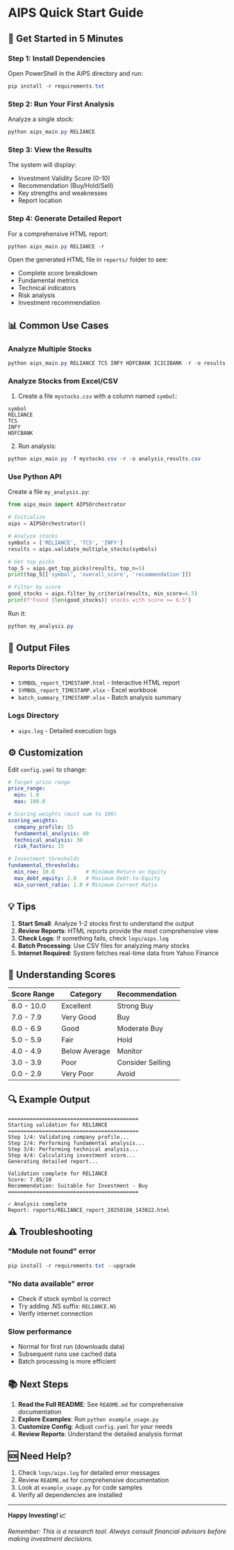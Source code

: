 # AIPS Quick Start Guide

## 🚀 Get Started in 5 Minutes

### Step 1: Install Dependencies

Open PowerShell in the AIPS directory and run:

```powershell
pip install -r requirements.txt
```

### Step 2: Run Your First Analysis

Analyze a single stock:

```powershell
python aips_main.py RELIANCE
```

### Step 3: View the Results

The system will display:
- Investment Validity Score (0-10)
- Recommendation (Buy/Hold/Sell)
- Key strengths and weaknesses
- Report location

### Step 4: Generate Detailed Report

For a comprehensive HTML report:

```powershell
python aips_main.py RELIANCE -r
```

Open the generated HTML file in `reports/` folder to see:
- Complete score breakdown
- Fundamental metrics
- Technical indicators
- Risk analysis
- Investment recommendation

## 📊 Common Use Cases

### Analyze Multiple Stocks

```powershell
python aips_main.py RELIANCE TCS INFY HDFCBANK ICICIBANK -r -o results.csv
```

### Analyze Stocks from Excel/CSV

1. Create a file `mystocks.csv` with a column named `symbol`:
```csv
symbol
RELIANCE
TCS
INFY
HDFCBANK
```

2. Run analysis:
```powershell
python aips_main.py -f mystocks.csv -r -o analysis_results.csv
```

### Use Python API

Create a file `my_analysis.py`:

```python
from aips_main import AIPSOrchestrator

# Initialize
aips = AIPSOrchestrator()

# Analyze stocks
symbols = ['RELIANCE', 'TCS', 'INFY']
results = aips.validate_multiple_stocks(symbols)

# Get top picks
top_5 = aips.get_top_picks(results, top_n=5)
print(top_5[['symbol', 'overall_score', 'recommendation']])

# Filter by score
good_stocks = aips.filter_by_criteria(results, min_score=6.5)
print(f"Found {len(good_stocks)} stocks with score >= 6.5")
```

Run it:
```powershell
python my_analysis.py
```

## 📁 Output Files

### Reports Directory
- `SYMBOL_report_TIMESTAMP.html` - Interactive HTML report
- `SYMBOL_report_TIMESTAMP.xlsx` - Excel workbook
- `batch_summary_TIMESTAMP.xlsx` - Batch analysis summary

### Logs Directory
- `aips.log` - Detailed execution logs

## ⚙️ Customization

Edit `config.yaml` to change:

```yaml
# Target price range
price_range:
  min: 1.0
  max: 100.0

# Scoring weights (must sum to 100)
scoring_weights:
  company_profile: 15
  fundamental_analysis: 40
  technical_analysis: 30
  risk_factors: 15

# Investment thresholds
fundamental_thresholds:
  min_roe: 10.0          # Minimum Return on Equity
  max_debt_equity: 2.0   # Maximum Debt-to-Equity
  min_current_ratio: 1.0 # Minimum Current Ratio
```

## 💡 Tips

1. **Start Small**: Analyze 1-2 stocks first to understand the output
2. **Review Reports**: HTML reports provide the most comprehensive view
3. **Check Logs**: If something fails, check `logs/aips.log`
4. **Batch Processing**: Use CSV files for analyzing many stocks
5. **Internet Required**: System fetches real-time data from Yahoo Finance

## 🎯 Understanding Scores

| Score Range | Category | Recommendation |
|-------------|----------|----------------|
| 8.0 - 10.0  | Excellent | Strong Buy |
| 7.0 - 7.9   | Very Good | Buy |
| 6.0 - 6.9   | Good | Moderate Buy |
| 5.0 - 5.9   | Fair | Hold |
| 4.0 - 4.9   | Below Average | Monitor |
| 3.0 - 3.9   | Poor | Consider Selling |
| 0.0 - 2.9   | Very Poor | Avoid |

## 🔍 Example Output

```
==========================================
Starting validation for RELIANCE
==========================================
Step 1/4: Validating company profile...
Step 2/4: Performing fundamental analysis...
Step 3/4: Performing technical analysis...
Step 4/4: Calculating investment score...
Generating detailed report...

Validation complete for RELIANCE
Score: 7.85/10
Recommendation: Suitable for Investment - Buy
==========================================

✓ Analysis complete
Report: reports/RELIANCE_report_20250108_143022.html
```

## ⚠️ Troubleshooting

### "Module not found" error
```powershell
pip install -r requirements.txt --upgrade
```

### "No data available" error
- Check if stock symbol is correct
- Try adding .NS suffix: `RELIANCE.NS`
- Verify internet connection

### Slow performance
- Normal for first run (downloads data)
- Subsequent runs use cached data
- Batch processing is more efficient

## 📚 Next Steps

1. **Read the Full README**: See `README.md` for comprehensive documentation
2. **Explore Examples**: Run `python example_usage.py`
3. **Customize Config**: Adjust `config.yaml` for your needs
4. **Review Reports**: Understand the detailed analysis format

## 🆘 Need Help?

1. Check `logs/aips.log` for detailed error messages
2. Review `README.md` for comprehensive documentation
3. Look at `example_usage.py` for code samples
4. Verify all dependencies are installed

---

**Happy Investing! 📈**

*Remember: This is a research tool. Always consult financial advisors before making investment decisions.*
